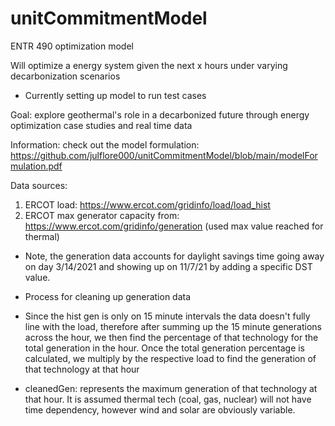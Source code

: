 # unitCommitmentModel
 ENTR 490 optimization model


Will optimize a energy system given the next x hours under varying decarbonization scenarios
* Currently setting up model to run test cases

Goal: explore geothermal's role in a decarbonized future through energy optimization case studies and real time data

Information: check out the model formulation: https://github.com/julflore000/unitCommitmentModel/blob/main/modelFormulation.pdf

Data sources:
1. ERCOT load: https://www.ercot.com/gridinfo/load/load_hist
2. ERCOT max generator capacity from: https://www.ercot.com/gridinfo/generation (used max value reached for thermal)
* Note, the generation data accounts for daylight savings time going away on day 3/14/2021 and showing up on 11/7/21 by adding a specific DST value.

* Process for cleaning up generation data
* Since the hist gen is only on 15 minute intervals the data doesn't fully line with the load, therefore after summing up the 15 minute generations across the hour, we then find the percentage of that technology for the total generation in the hour. Once the total generation percentage is calculated, we multiply by the respective load to find the generation of that technology at that hour
* cleanedGen: represents the maximum generation of that technology at that hour. It is assumed thermal tech (coal, gas, nuclear) will not have time dependency, however wind and solar are obviously variable.


